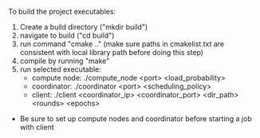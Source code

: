 To build the project executables:

1. Create a build directory ("mkdir build")
2. navigate to build ("cd build")
3. run command "cmake .." (make sure paths in cmakelist.txt are consistent with local library path before doing this step)
4. compile by running "make"
5. run selected executable:
    - compute node: ./compute_node &lt;port&gt; <load_probability>
    - coordinator: ./coordinator &lt;port&gt; <scheduling_policy>
    - client: ./client <coordinator_ip> <coordinator_port> <dir_path> &lt;rounds&gt; &lt;epochs&gt;

* Be sure to set up compute nodes and coordinator before starting a job with client
